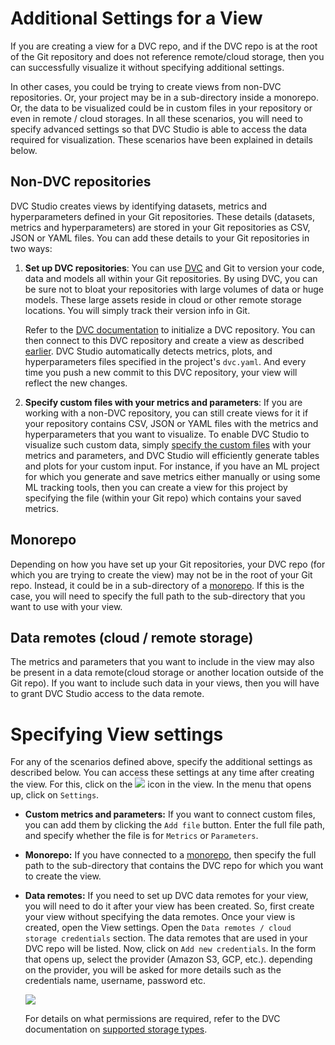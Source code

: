 # Additional Settings for a View

If you are creating a view for a DVC repo, and if the DVC repo is at the root of
the Git repository and does not reference remote/cloud storage, then you can
successfully visualize it without specifying additional settings.

In other cases, you could be trying to create views from non-DVC repositories.
Or, your project may be in a sub-directory inside a monorepo. Or, the data to be
visualized could be in custom files in your repository or even in remote / cloud
storages. In all these scenarios, you will need to specify advanced settings so
that DVC Studio is able to access the data required for visualization. These
scenarios have been explained in details below.

## Non-DVC repositories

DVC Studio creates views by identifying datasets, metrics and hyperparameters
defined in your Git repositories. These details (datasets, metrics and
hyperparameters) are stored in your Git repositories as CSV, JSON or YAML files.
You can add these details to your Git repositories in two ways:

1. **Set up DVC repositories**: You can use [DVC](https://dvc.org/) and Git to
   version your code, data and models all within your Git repositories. By using
   DVC, you can be sure not to bloat your repositories with large volumes of
   data or huge models. These large assets reside in cloud or other remote
   storage locations. You will simply track their version info in Git.

   Refer to the [DVC documentation](https://dvc.org/doc) to initialize a DVC
   repository. You can then connect to this DVC repository and create a view as
   described [earlier](/doc/studio/create-view). DVC Studio automatically
   detects metrics, plots, and hyperparameters files specified in the project's
   `dvc.yaml`. And every time you push a new commit to this DVC repository, your
   view will reflect the new changes.

2. **Specify custom files with your metrics and parameters**: If you are working
   with a non-DVC repository, you can still create views for it if your
   repository contains CSV, JSON or YAML files with the metrics and
   hyperparameters that you want to visualize. To enable DVC Studio to visualize
   such custom data, simply
   [specify the custom files](#specifying-view-settings) with your metrics and
   parameters, and DVC Studio will efficiently generate tables and plots for
   your custom input. For instance, if you have an ML project for which you
   generate and save metrics either manually or using some ML tracking tools,
   then you can create a view for this project by specifying the file (within
   your Git repo) which contains your saved metrics.

## Monorepo

Depending on how you have set up your Git repositories, your DVC repo (for which
you are trying to create the view) may not be in the root of your Git repo.
Instead, it could be in a sub-directory of a
[monorepo](https://en.wikipedia.org/wiki/Monorepo). If this is the case, you
will need to specify the full path to the sub-directory that you want to use
with your view.

## Data remotes (cloud / remote storage)

The metrics and parameters that you want to include in the view may also be
present in a data remote(cloud storage or another location outside of the Git
repo). If you want to include such data in your views, then you will have to
grant DVC Studio access to the data remote.

# Specifying View settings

For any of the scenarios defined above, specify the additional settings as
described below. You can access these settings at any time after creating the
view. For this, click on the
![](https://static.iterative.ai/img/studio/view_open_settings_icon_v2.png) icon
in the view. In the menu that opens up, click on `Settings`.

- **Custom metrics and parameters:** If you want to connect custom files, you
  can add them by clicking the `Add file` button. Enter the full file path, and
  specify whether the file is for `Metrics` or `Parameters`.

- **Monorepo:** If you have connected to a
  [monorepo](https://en.wikipedia.org/wiki/Monorepo), then specify the full path
  to the sub-directory that contains the DVC repo for which you want to create
  the view.

- **Data remotes:** If you need to set up DVC data remotes for your view, you
  will need to do it after your view has been created. So, first create your
  view without specifying the data remotes. Once your view is created, open the
  View settings. Open the `Data remotes / cloud storage credentials` section.
  The data remotes that are used in your DVC repo will be listed. Now, click on
  `Add new credentials`. In the form that opens up, select the provider (Amazon
  S3, GCP, etc.). depending on the provider, you will be asked for more details
  such as the credentials name, username, password etc.

  ![](https://static.iterative.ai/img/studio/s3_remote_settings.png)

  For details on what permissions are required, refer to the DVC documentation
  on
  [supported storage types](/doc/command-reference/remote/add#supported-storage-types).
